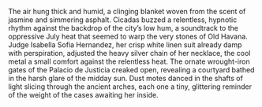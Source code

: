 The air hung thick and humid, a clinging blanket woven from the scent of jasmine and simmering asphalt.  Cicadas buzzed a relentless, hypnotic rhythm against the backdrop of the city’s low hum, a soundtrack to the oppressive July heat that seemed to warp the very stones of Old Havana.  Judge Isabella Sofia Hernandez, her crisp white linen suit already damp with perspiration, adjusted the heavy silver chain of her necklace, the cool metal a small comfort against the relentless heat.  The ornate wrought-iron gates of the Palacio de Justicia creaked open, revealing a courtyard bathed in the harsh glare of the midday sun.  Dust motes danced in the shafts of light slicing through the ancient arches, each one a tiny, glittering reminder of the weight of the cases awaiting her inside.
